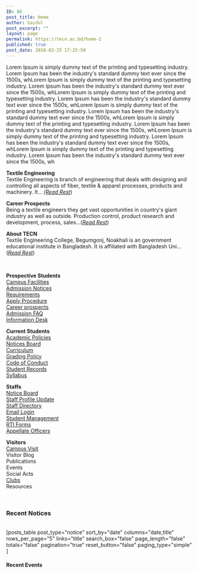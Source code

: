 ```yaml
---
ID: 86
post_title: Home
author: Saidul
post_excerpt: ""
layout: page
permalink: https://tecn.ac.bd/home-2
published: true
post_date: 2018-02-25 17:25:50
---
```

Lorem Ipsum is simply dummy text of the printing and typesetting industry. Lorem Ipsum has been the industry's standard dummy text ever since the 1500s, whLorem Ipsum is simply dummy text of the printing and typesetting industry. Lorem Ipsum has been the industry's standard dummy text ever since the 1500s, whLorem Ipsum is simply dummy text of the printing and typesetting industry. Lorem Ipsum has been the industry's standard dummy text ever since the 1500s, whLorem Ipsum is simply dummy text of the printing and typesetting industry. Lorem Ipsum has been the industry's standard dummy text ever since the 1500s, whLorem Ipsum is simply dummy text of the printing and typesetting industry. Lorem Ipsum has been the industry's standard dummy text ever since the 1500s, whLorem Ipsum is simply dummy text of the printing and typesetting industry. Lorem Ipsum has been the industry's standard dummy text ever since the 1500s, whLorem Ipsum is simply dummy text of the printing and typesetting industry. Lorem Ipsum has been the industry's standard dummy text ever since the 1500s, wh			
		<p><strong>Textile Engineering</strong><br />Textile Engineering is branch of engineering that deals with designing and controlling all aspects of fiber, textile &amp; apparel processes, products and machinery. It... <a href="https://tecn.ac.bd/admission/textile-education-bangladesh/"><em>(Read Rest</em></a>)</p><p><strong>Career Prospects</strong><br />Being a textile engineers they get vast opportunities in country's giant industry as well as outside. Production control, product research and development, process, sales...(<a href="https://tecn.ac.bd/admission/career-prospects/"><em>Read Rest</em></a>)</p><p><strong>About TECN</strong><br />Textile Engineering College, Begumgonj, Noakhali is an government educational institute in Bangladesh. It is affiliated with Bangladesh Uni...(<a href="https://tecn.ac.bd/about/"><em>Read Rest</em></a>)</p>		
		<p><strong>Prospective Students</strong><br /> <a href="https://tecn.ac.bd/about/facilities/">Campus Facilities</a><br /> <a href="https://tecn.ac.bd/admission/notices/">Admission Notices</a><br /> <a href="https://tecn.ac.bd/admission/requirements/">Requirements</a><br /> <a href="https://tecn.ac.bd/admission/apply-procedure/">Apply Procedure</a><br /> <a href="https://tecn.ac.bd/admission/career-prospects/">Career prospects</a><br /> <a href="https://tecn.ac.bd/admission/faqs/">Admission FAQ</a><br /> <a href="https://tecn.ac.bd/admission/information-desk/">Information Desk</a></p><p><strong>Current Students</strong><br /><a href="https://tecn.ac.bd/academic/academic-information-policies/">Academic Policies</a><br /><a href="https://tecn.ac.bd/notices/">Notices Board</a><br /><a href="https://tecn.ac.bd/academic/curriculum/">Curriculum</a><br /><a href="https://tecn.ac.bd/academic/grading-policy/">Grading Policy</a><br /><a href="https://tecn.ac.bd/academic/student-code-conduct/">Code of Conduct</a><br /><a href="https://tecn.ac.bd/academic/student-records/">Student Records</a><br /><a href="https://tecn.ac.bd/academic/syllabus/">Syllabus</a></p><p><strong>Staffs</strong><br /><a href="/about/notices">Notice Board</a><br /><a href="#">Staff Profile Update</a><br /><a href="#">Staff Directory</a><br /><a href="#">Email Login</a><br /><a href="#">Student Management</a><br /><a href="#" target="_blank" rel="noopener noreferrer">RTI Forms</a><br /><a href="#" target="_blank" rel="noopener noreferrer">Appellate Officers</a></p><p><strong>Visitors</strong><br /><a href="#">Campus Visit</a><br />Visitor Blog<br />Publications<br />Events<br />Social Acts<br /><a href="https://tecn.ac.bd/campus/group-and-clubs/">Clubs</a><br />Resources</p>		
			<h3>Recent Notices</h3>		
		[posts_table post_type="notice" sort_by="date" columns="date,title" rows_per_page="5" links="title"
search_box="false"
page_length="false"
totals="false"
pagination="true"
reset_button="false"
paging_type="simple"
]		
			<h4>Recent Events</h4>